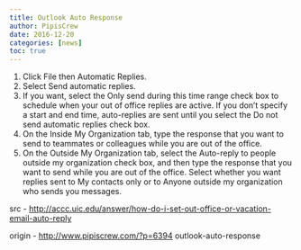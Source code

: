 ```yaml
---
title: Outlook Auto Response
author: PipisCrew
date: 2016-12-20
categories: [news]
toc: true
---
```


1.	Click File then Automatic Replies.
2.	Select Send automatic replies.
3.	If you want, select the Only send during this time range check box to schedule when your out of office replies are active. If you don’t specify a start and end time, auto-replies are sent until you select the Do not send automatic replies check box.
4.	On the Inside My Organization tab, type the response that you want to send to teammates or colleagues while you are out of the office.
5.	On the Outside My Organization tab, select the Auto-reply to people outside my organization check box, and then type the response that you want to send while you are out of the office. Select whether you want replies sent to My contacts only or to Anyone outside my organization who sends you messages.

src - http://accc.uic.edu/answer/how-do-i-set-out-office-or-vacation-email-auto-reply

origin - http://www.pipiscrew.com/?p=6394 outlook-auto-response
